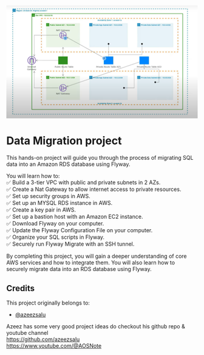 ![image](https://github.com/Vasil-Shaikh/My-DevOps-Projects/blob/1dfe21ba8de060d56c0140702ae18aed1a5d597e/Data%20migration%20project/Network_Diagram.png)
# Data Migration project

This hands-on project will guide you through the process of migrating SQL data into an Amazon RDS database using Flyway. 

You will learn how to:<br>
✅ Build a 3-tier VPC with public and private subnets in 2 AZs.<br>
✅ Create a Nat Gateway to allow internet access to private resources.<br>
✅ Set up security groups in AWS.<br>
✅ Set up an MYSQL RDS instance in AWS.<br>
✅ Create a key pair in AWS.<br>
✅ Set up a bastion host with an Amazon EC2 instance.<br>
✅ Download Flyway on your computer.<br>
✅ Update the Flyway Configuration File on your computer.<br>
✅ Organize your SQL scripts in Flyway.<br>
✅ Securely run Flyway Migrate with an SSH tunnel.<br>

By completing this project, you will gain a deeper understanding of core AWS services and how to integrate them. You will also learn how to securely migrate data into an RDS database using Flyway. 


## Credits

This project originally belongs to:
- [@azeezsalu](https://github.com/azeezsalu)

Azeez has some very good project ideas do checkout his github repo & youtube channel
<br>https://github.com/azeezsalu<br>
https://www.youtube.com/@AOSNote

